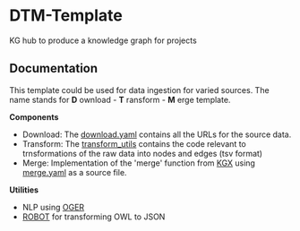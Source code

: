 DTM-Template
================================================
KG hub to produce a knowledge graph for projects

Documentation
------------------------------------------------

This template could be used for data ingestion for varied sources. The name stands for **D** ownload - **T** ransform - **M** erge template.

**Components**

- Download: The [download.yaml](download.yaml) contains all the URLs for the source data.
- Transform: The [transform_utils](project_name/transform_utils) contains the code relevant to trnsformations of the raw data into nodes and edges (tsv format)
- Merge: Implementation of the 'merge' function from [KGX](https://github.com/biolink/kgx) using [merge.yaml](merge.yaml) as a source file.

**Utilities**

- NLP using [OGER](https://github.com/OntoGene/OGER)
- [ROBOT](https://github.com/ontodev/robot) for transforming OWL to JSON
